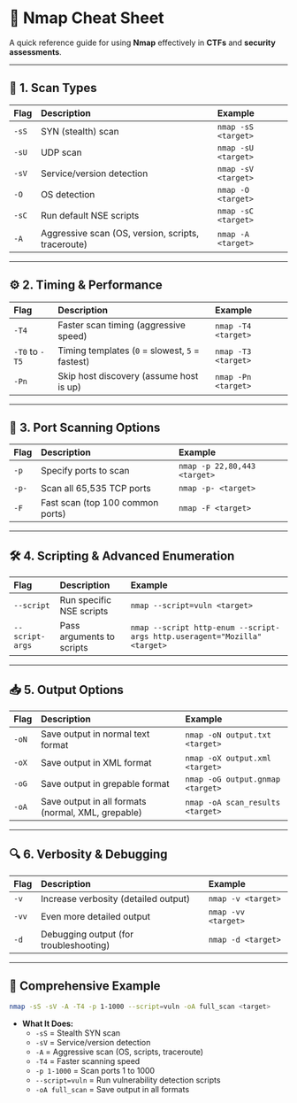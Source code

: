 # 🚀 **Nmap Cheat Sheet**

A quick reference guide for using **Nmap** effectively in **CTFs** and **security assessments**.

---

## 📡 1. Scan Types

| **Flag**   | **Description**                      | **Example**                  |
|:-----------|:------------------------------------|:-----------------------------|
| `-sS`      | SYN (stealth) scan                  | `nmap -sS <target>`          |
| `-sU`      | UDP scan                            | `nmap -sU <target>`          |
| `-sV`      | Service/version detection           | `nmap -sV <target>`          |
| `-O`       | OS detection                        | `nmap -O <target>`           |
| `-sC`      | Run default NSE scripts             | `nmap -sC <target>`          |
| `-A`       | Aggressive scan (OS, version, scripts, traceroute) | `nmap -A <target>` |

---

## ⚙️ 2. Timing & Performance

| **Flag**   | **Description**                      | **Example**                  |
|:-----------|:------------------------------------|:-----------------------------|
| `-T4`      | Faster scan timing (aggressive speed) | `nmap -T4 <target>`         |
| `-T0` to `-T5` | Timing templates (`0` = slowest, `5` = fastest) | `nmap -T3 <target>` |
| `-Pn`      | Skip host discovery (assume host is up) | `nmap -Pn <target>`         |

---

## 🎯 3. Port Scanning Options

| **Flag**   | **Description**                      | **Example**                  |
|:-----------|:------------------------------------|:-----------------------------|
| `-p`       | Specify ports to scan               | `nmap -p 22,80,443 <target>` |
| `-p-`      | Scan all 65,535 TCP ports           | `nmap -p- <target>`          |
| `-F`       | Fast scan (top 100 common ports)    | `nmap -F <target>`           |

---

## 🛠️ 4. Scripting & Advanced Enumeration

| **Flag**        | **Description**                      | **Example**                    |
|:----------------|:------------------------------------|:-------------------------------|
| `--script`      | Run specific NSE scripts            | `nmap --script=vuln <target>`  |
| `--script-args` | Pass arguments to scripts           | `nmap --script http-enum --script-args http.useragent="Mozilla" <target>` |

---

## 📥 5. Output Options

| **Flag**   | **Description**                      | **Example**                    |
|:-----------|:------------------------------------|:-------------------------------|
| `-oN`      | Save output in normal text format   | `nmap -oN output.txt <target>` |
| `-oX`      | Save output in XML format           | `nmap -oX output.xml <target>` |
| `-oG`      | Save output in grepable format      | `nmap -oG output.gnmap <target>` |
| `-oA`      | Save output in all formats (normal, XML, grepable) | `nmap -oA scan_results <target>` |

---

## 🔍 6. Verbosity & Debugging

| **Flag**   | **Description**                      | **Example**                  |
|:-----------|:------------------------------------|:-----------------------------|
| `-v`       | Increase verbosity (detailed output)| `nmap -v <target>`           |
| `-vv`      | Even more detailed output           | `nmap -vv <target>`          |
| `-d`       | Debugging output (for troubleshooting) | `nmap -d <target>`        |

---

## 🚀 Comprehensive Example

```bash
nmap -sS -sV -A -T4 -p 1-1000 --script=vuln -oA full_scan <target>
```

- **What It Does:**
  - `-sS` = Stealth SYN scan
  - `-sV` = Service/version detection
  - `-A` = Aggressive scan (OS, scripts, traceroute)
  - `-T4` = Faster scanning speed
  - `-p 1-1000` = Scan ports 1 to 1000
  - `--script=vuln` = Run vulnerability detection scripts
  - `-oA full_scan` = Save output in all formats

